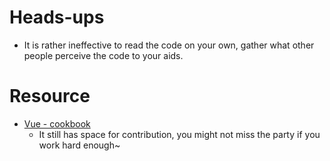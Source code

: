 # Heads-ups
- It is rather ineffective to read the code on your own, gather what other people perceive the code to your aids.



# Resource
- [Vue - cookbook](https://vuejs.org/v2/cookbook/)
  - It still has space for contribution, you might not miss the party if you work hard enough~